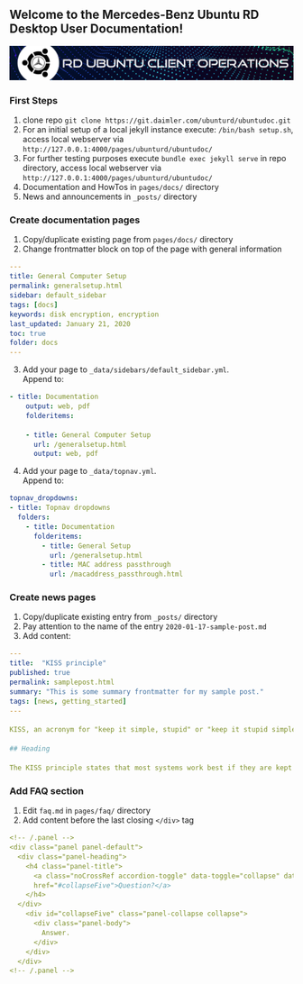 ## Welcome to the Mercedes-Benz Ubuntu RD Desktop User Documentation!

[![Ubuntu client operations](/images/ubuntu_client_operations.png)](https://git.daimler.com/pages/ubunturd/ubuntudoc/)

### First Steps
1. clone repo `git clone https://git.daimler.com/ubunturd/ubuntudoc.git`
2. For an initial setup of a local jekyll instance execute: `/bin/bash setup.sh`, access local webserver via `http://127.0.0.1:4000/pages/ubunturd/ubuntudoc/`
3. For further testing purposes execute `bundle exec jekyll serve` in repo directory, access local webserver via `http://127.0.0.1:4000/pages/ubunturd/ubuntudoc/`
4. Documentation and HowTos in `pages/docs/` directory
5. News and announcements in `_posts/` directory

### Create documentation pages
1. Copy/duplicate existing page from `pages/docs/` directory
2. Change frontmatter block on top of the page with general information
```YAML
---
title: General Computer Setup 
permalink: generalsetup.html
sidebar: default_sidebar
tags: [docs]
keywords: disk encryption, encryption
last_updated: January 21, 2020
toc: true
folder: docs
---
```
3. Add your page to `_data/sidebars/default_sidebar.yml`. <br>Append to:
```YAML
- title: Documentation
    output: web, pdf
    folderitems:

    - title: General Computer Setup
      url: /generalsetup.html
      output: web, pdf
```
4. Add your page to `_data/topnav.yml`. <br>Append to:
```YAML
topnav_dropdowns:
- title: Topnav dropdowns
  folders:
    - title: Documentation
      folderitems:
        - title: General Setup
          url: /generalsetup.html
        - title: MAC address passthrough
          url: /macaddress_passthrough.html
```

### Create news pages
1. Copy/duplicate existing entry from `_posts/` directory
2. Pay attention to the name of the entry `2020-01-17-sample-post.md`
3. Add content:
```YAML
---
title:  "KISS principle"
published: true
permalink: samplepost.html
summary: "This is some summary frontmatter for my sample post."
tags: [news, getting_started]
---

KISS, an acronym for "keep it simple, stupid" or "keep it stupid simple", is a design principle noted by the U.S. Navy in 1960.

## Heading

The KISS principle states that most systems work best if they are kept simple rather than made complicated
```

### Add FAQ section
1. Edit `faq.md` in `pages/faq/` directory
2. Add content before the last closing `</div>` tag
```YAML
<!-- /.panel -->
<div class="panel panel-default">
  <div class="panel-heading">
    <h4 class="panel-title">
      <a class="noCrossRef accordion-toggle" data-toggle="collapse" data-parent="#accordion" 
      href="#collapseFive">Question?</a>
    </h4>
  </div>
    <div id="collapseFive" class="panel-collapse collapse">
      <div class="panel-body">
        Answer.
      </div>
    </div>
  </div>
<!-- /.panel -->
```


